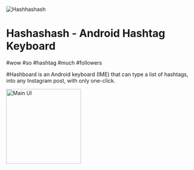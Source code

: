 ![Hashhashash](http://i.imgur.com/KNXIC7f.png)

# Hashashash - Android Hashtag Keyboard
#wow #so #hashtag #much #followers

#Hashboard is an Android keyboard (IME) that can type a list of hashtags, into any Instagram post, with only one-click.

<img src="http://i.imgur.com/xhlkZTZ.png" alt="Main UI" style="width: 200px;"/>
